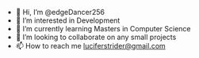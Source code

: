- 👋 Hi, I’m @edgeDancer256
- 👀 I’m interested in Development
- 🌱 I’m currently learning Masters in Computer Science
- 💞️ I’m looking to collaborate on any small projects
- 📫 How to reach me luciferstrider@gmail.com

<!---
edgeDancer256/edgeDancer256 is a ✨ special ✨ repository because its `README.md` (this file) appears on your GitHub profile.
You can click the Preview link to take a look at your changes.
--->
